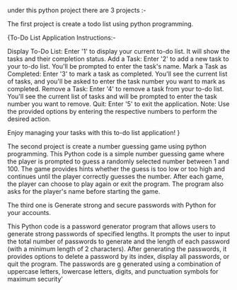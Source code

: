 under this python project there are 3 projects :-

The first project is create a todo list using python programming.

{To-Do List Application Instructions:-

Display To-Do List:
Enter '1' to display your current to-do list. It will show the tasks and their completion status.
Add a Task:
Enter '2' to add a new task to your to-do list. You'll be prompted to enter the task's name.
Mark a Task as Completed:
Enter '3' to mark a task as completed. You'll see the current list of tasks, and you'll be asked to enter the task number you want to mark as completed.
Remove a Task:
Enter '4' to remove a task from your to-do list. You'll see the current list of tasks and will be prompted to enter the task number you want to remove.
Quit:
Enter '5' to exit the application.
Note: Use the provided options by entering the respective numbers to perform the desired action.

Enjoy managing your tasks with this to-do list application! }

The second project is create a number guessing game using python programming. This Python code is a simple number guessing game where the player is prompted to guess a randomly selected number between 1 and 100. The game provides hints whether the guess is too low or too high and continues until the player correctly guesses the number. After each game, the player can choose to play again or exit the program. The program also asks for the player's name before starting the game.

The third one is Generate strong and secure passwords with Python for your accounts.

This Python code is a password generator program that allows users to generate strong passwords of specified lengths. It prompts the user to input the total number of passwords to generate and the length of each password (with a minimum length of 2 characters). After generating the passwords, it provides options to delete a password by its index, display all passwords, or quit the program. The passwords are g generated using a combination of uppercase letters, lowercase letters, digits, and punctuation symbols for maximum security'